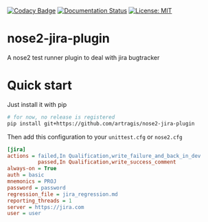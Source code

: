 [![Codacy Badge](https://api.codacy.com/project/badge/Grade/bf7ddfd842fa4ef3b2d50c4ea052ed56)](https://www.codacy.com/app/artragis/nose2-jira-plugin?utm_source=github.com&amp;utm_medium=referral&amp;utm_content=artragis/nose2-jira-plugin&amp;utm_campaign=Badge_Grade)
[![Documentation Status](https://readthedocs.com/projects/artragis-nose2-jira-plugin/badge/?version=latest)](https://artragis-nose2-jira-plugin.readthedocs-hosted.com/en/latest/?badge=latest)
[![License: MIT](https://img.shields.io/badge/License-MIT-yellow.svg)](https://opensource.org/licenses/MIT)

# nose2-jira-plugin
A nose2 test runner plugin to deal with jira bugtracker

# Quick start

Just install it with pip
```bash
# for now, no release is registered
pip install git+https://github.com/artragis/nose2-jira-plugin
```

Then add this configuration to your `unittest.cfg` or `nose2.cfg`

```ini
[jira]
actions = failed,In Qualification,write_failure_and_back_in_dev
          passed,In Qualification,write_success_comment
always-on = True
auth = basic
mnemonics = PROJ
password = password
regression_file = jira_regression.md
reporting_threads = 1
server = https://jira.com
user = user
```

